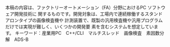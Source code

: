 本稿の内容は、ファクトリーオートメーション（FA）分野におけるPC ソフトウェア開発技術に
関するものです。開発対象は、工場内で連続稼働するスタンドアロンタイプの画像検査機や
計測装置で、既製の汎用検査機や汎用プログラムだけでは実現が難しく、いくつかの開発要
素を含むシステムを想定しています。
キーワード：産業用PC　C++/CLI　マルチスレッド　画像検査　素因数分解　ADS-B
